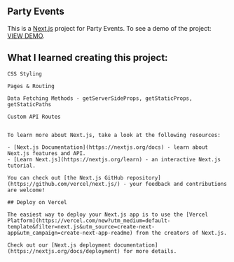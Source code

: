 ## Party Events
This is a [Next.js](https://nextjs.org/) project for Party Events.
To see a demo of the project: [VIEW DEMO](https://party-events-nextjs.vercel.app/).




## What I learned creating this project: 
``` text
CSS Styling

Pages & Routing

Data Fetching Methods - getServerSideProps, getStaticProps, getStaticPaths

Custom API Routes


To learn more about Next.js, take a look at the following resources:

- [Next.js Documentation](https://nextjs.org/docs) - learn about Next.js features and API.
- [Learn Next.js](https://nextjs.org/learn) - an interactive Next.js tutorial.

You can check out [the Next.js GitHub repository](https://github.com/vercel/next.js/) - your feedback and contributions are welcome!

## Deploy on Vercel

The easiest way to deploy your Next.js app is to use the [Vercel Platform](https://vercel.com/new?utm_medium=default-template&filter=next.js&utm_source=create-next-app&utm_campaign=create-next-app-readme) from the creators of Next.js.

Check out our [Next.js deployment documentation](https://nextjs.org/docs/deployment) for more details.
